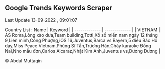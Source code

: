 

## Google Trends Keywords Scraper 
 
Last Update 13-09-2022 , 09:01:07

Country List :
 Name  | Keyword |
| ------------- | ------------- |
| VIETNAM | AS Roma,Lòng xào dưa,Team building,Totti,Xổ số miền nam ngày 12 tháng 9,Lien minh,Công Phượng,iOS 16,Juventus,Barca vs Bayern,5 điều Bác Hồ dạy,Miss Peace Vietnam,Phùng Sĩ Tấn,Trương Hàn,Cháy karaoke Đồng Nai,Nho mẫu đơn,Carlos Alcaraz,Nhật Kim Anh,Juventus vs,Dương Dương |



© Abdul Muttaqin 
